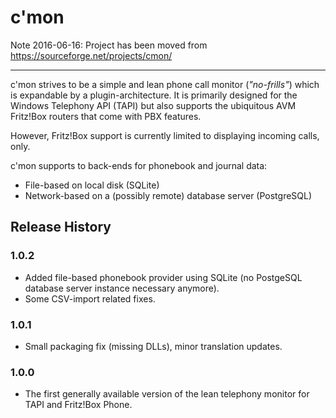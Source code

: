 # c'mon

Note 2016-06-16: Project has been moved from https://sourceforge.net/projects/cmon/

***

c'mon strives to be a simple and lean phone call monitor (*"no-frills"*) which is expandable by a plugin-architecture. It is primarily designed for the Windows Telephony API (TAPI) but also supports the ubiquitous AVM Fritz!Box routers that come with PBX features. 

However, Fritz!Box support is currently limited to displaying incoming calls, only.

c'mon supports to back-ends for phonebook and journal data:

* File-based on local disk (SQLite)
* Network-based on a (possibly remote) database server (PostgreSQL)

## Release History

### 1.0.2

* Added file-based phonebook provider using SQLite (no PostgeSQL database server instance necessary anymore). 
* Some CSV-import related fixes.

### 1.0.1

* Small packaging fix (missing DLLs), minor translation updates.

### 1.0.0

* The first generally available version of the lean telephony monitor for TAPI and Fritz!Box Phone.
